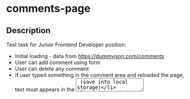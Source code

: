 # comments-page
## Description
Test task for Junior Frontend Developer position:
- Initial loading - data from https://dummyjson.com/comments
- User can add comment using form
- User can delete any comment
- If user typed something in the comment area and reloaded the page, text must appears in the <textarea> (save into local storage)
- Design is just example (no need pixel perfect :))
## Deploy
[Comments page link](https://freecree.github.io/comments-page/)
## Screenshots
![image](https://github.com/freecree/comments-page/assets/62903633/e05c728e-fa86-4467-8d6e-0d3efe1a9b4d)
